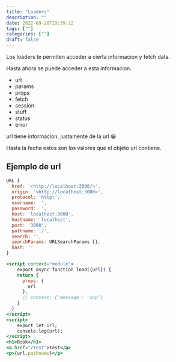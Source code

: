 ```yaml
---
title: "Loaders"
description: "" 
date: 2022-09-28T19:39:12
tags: [""]
categories: [""]
draft: false
---
```

Los loaders te permiten acceder a cierta informacion y fetch data.

Hasta ahora se puede acceder a esta informacion.

- url
- params
- props
- fetch
- session
- stuff
- status
- error

url tiene informacion, justamente de la url 😀

Hasta la fecha estos son los valores que el objeto url contiene.

## Ejemplo de url

```jsx
URL {
  href: '<http://localhost:3000/>',
  origin: '<http://localhost:3000>',
  protocol: 'http:',
  username: '',
  password: '',
  host: 'localhost:3000',
  hostname: 'localhost',
  port: '3000',
  pathname: '/',
  search: '',
  searchParams: URLSearchParams {},
  hash: ''
}
```

```jsx
<script context="module">
    export async function load({url}) {
    return {
      props: {
        url
      },
      // context: {'message': 'sup'}
    }
  }
</script>
<script>
    export let url;
    console.log(url);
</script>
<h1>Book</h1>
<a href="/test">test</a>
<p>{url.pathname}</p>
```

## 
